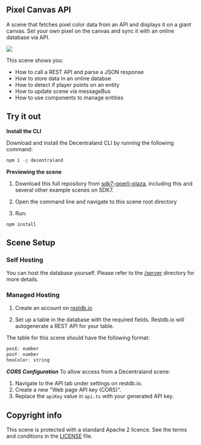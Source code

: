 ## Pixel Canvas API

A scene that fetches pixel color data from an API and displays it on a giant canvas. Set your own pixel on the canvas and sync it with an online database via API.



![](images/screenshot.jpg)


This scene shows you:

- How to call a REST API and parse a JSON response
- How to store data in an online databse
- How to detect if player points on an entity
- How to update scene via messageBus
- How to use components to manage entities



## Try it out

**Install the CLI**

Download and install the Decentraland CLI by running the following command:

```bash
npm i -g decentraland
```

**Previewing the scene**

 1.  Download this full repository from  [sdk7-goerli-plaza](https://github.com/decentraland/sdk7-goerli-plaza/tree/main), including this and several other example scenes on SDK7.
 2. Open the command line and navigate to this scene root directory

3. Run:

```
npm install
```


## Scene Setup

### Self Hosting
You can host the database yourself. Please refer to the [/server](/server) directory for more details.

### Managed Hosting

1. Create an account on [restdb.io](https://restdb.io/)

2. Set up a table in the database with the required fields. Restdb.io will autogenerate a REST API for your table.

The table for this scene should have the following format:

```javascript
posX: number
posY: number
hexColor: string
```
***CORS Configuration***
To allow access from a Decentraland scene:


1. Navigate to the API tab under settings on restdb.io.
2. Create a new "Web page API key (CORS)".
3. Replace the `apiKey` value in `api.ts` with your generated API key.




## Copyright info

This scene is protected with a standard Apache 2 licence. See the terms and conditions in the [LICENSE](/LICENSE) file.
